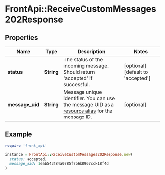 # FrontApi::ReceiveCustomMessages202Response

## Properties

| Name | Type | Description | Notes |
| ---- | ---- | ----------- | ----- |
| **status** | **String** | The status of the incoming message. Should return &#39;accepted&#39; if successful. | [optional][default to &#39;accepted&#39;] |
| **message_uid** | **String** | Message unique identifier. You can use the message UID as a [resource alias](https://dev.frontapp.com/docs/resource-aliases-1) for the message ID. | [optional] |

## Example

```ruby
require 'front_api'

instance = FrontApi::ReceiveCustomMessages202Response.new(
  status: accepted,
  message_uid: 1eab543f84a0785f7b6b8967cck18f4d
)
```

